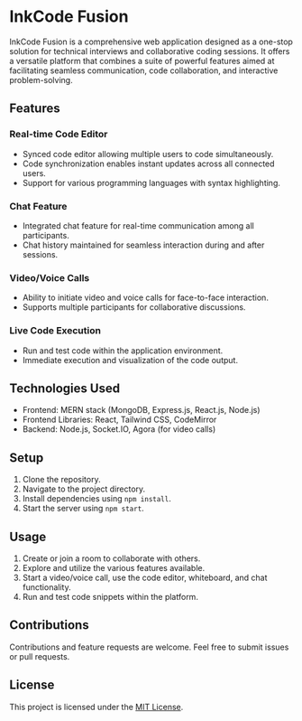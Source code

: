 # InkCode Fusion

InkCode Fusion is a comprehensive web application designed as a one-stop solution for technical interviews and collaborative coding sessions. It offers a versatile platform that combines a suite of powerful features aimed at facilitating seamless communication, code collaboration, and interactive problem-solving.

## Features

### Real-time Code Editor

- Synced code editor allowing multiple users to code simultaneously.
- Code synchronization enables instant updates across all connected users.
- Support for various programming languages with syntax highlighting.

### Chat Feature

- Integrated chat feature for real-time communication among all participants.
- Chat history maintained for seamless interaction during and after sessions.

### Video/Voice Calls

- Ability to initiate video and voice calls for face-to-face interaction.
- Supports multiple participants for collaborative discussions.

### Live Code Execution

- Run and test code within the application environment.
- Immediate execution and visualization of the code output.

## Technologies Used

- Frontend: MERN stack (MongoDB, Express.js, React.js, Node.js)
- Frontend Libraries: React, Tailwind CSS, CodeMirror
- Backend: Node.js, Socket.IO, Agora (for video calls)

## Setup

1. Clone the repository.
2. Navigate to the project directory.
3. Install dependencies using `npm install`.
4. Start the server using `npm start`.

## Usage

1. Create or join a room to collaborate with others.
2. Explore and utilize the various features available.
3. Start a video/voice call, use the code editor, whiteboard, and chat functionality.
4. Run and test code snippets within the platform.

## Contributions

Contributions and feature requests are welcome. Feel free to submit issues or pull requests.

## License

This project is licensed under the [MIT License](https://opensource.org/licenses/MIT).
